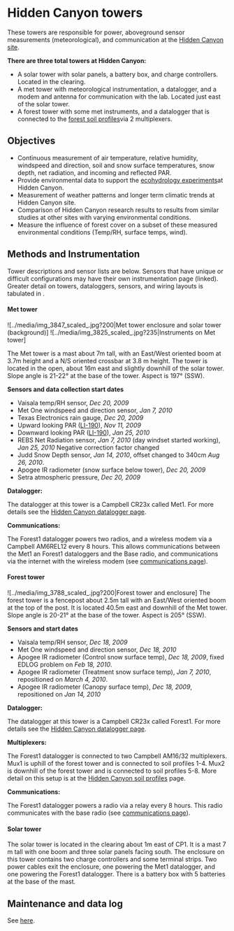 # Hidden Canyon towers

These towers are responsible for power, aboveground sensor measurements
(meteorological), and communication at the [Hidden Canyon site](sitedescription.md).

 **There are three total towers at Hidden Canyon:**

* A solar tower with solar panels, a battery box, and charge controllers. Located in the clearing.
* A met tower with meteorological instrumentation, a datalogger, and a modem and antenna for communication with the lab. Located just east of the solar tower.
* A forest tower with some met instruments, and a datalogger that is connected to the [forest soil profiles](soilprofiles.md)via 2 multiplexers.

## Objectives

- Continuous measurement of air temperature, relative humidity, windspeed and direction, soil and snow surface temperatures, snow depth, net radiation, and incoming and reflected PAR.
- Provide environmental data to support the [ecohydrology experiments](overview.md)at Hidden Canyon.
- Measurement of weather patterns and longer term climatic trends at Hidden Canyon site. 
- Comparison of Hidden Canyon research results to results from similar studies at other sites with varying environmental conditions.
- Measure the influence of forest cover on a subset of these measured environmental conditions (Temp/RH, surface temps, wind).

## Methods and Instrumentation

Tower descriptions and sensor lists are below. Sensors that have unique
or difficult configurations may have their own instrumentation page
(linked). Greater detail on towers, dataloggers, sensors, and wiring
layouts is tabulated in .

#### Met tower

![../media/img_3847_scaled_.jpg?200|Met tower enclosure and
solar tower (background)] ![../media/img_3825_scaled_.jpg?235|Instruments on Met tower]

The Met tower is a mast about 7m tall, with an East/West oriented boom
at 3.7m height and a N/S oriented crossbar at 3.8 m height. The tower is
located in the open, about 16m east and slightly downhill of the solar
tower. Slope angle is 21-22° at the base of the tower. Aspect is 197°
(SSW).

 **Sensors and data collection start dates**

- Vaisala temp/RH sensor, *Dec 20, 2009*
- Met One windspeed and direction sensor, *Jan 7, 2010*
- Texas Electronics rain gauge, *Dec 20, 2009*
- Upward looking PAR ([LI-190](:instruments:li-190)), *Nov 11, 2009*
- Downward looking PAR ([LI-190](:instruments:li-190)), *Jan 25, 2010*
- REBS Net Radiation sensor, *Jan 7, 2010* (day windset started working), *Jan 25, 2010* Negative correction factor changed
- Judd Snow Depth sensor, *Jan 14, 2010*, offset changed to 340cm *Aug 26, 2010*.
- Apogee IR radiometer (snow surface below tower), *Dec 20, 2009*
- Setra atmospheric pressure, *Dec 20, 2009*

 **Datalogger:**

The datalogger at this tower is a Campbell CR23x called Met1. For more
details see the [Hidden Canyon datalogger page](dataloggers.md).

 **Communications:**

The Forest1 datalogger powers two radios, and a wireless modem via a
Campbell AM6REL12 every 8 hours. This allows communications between the
Met1 an Forest1 dataloggers and the Base radio, and communications via
the internet with the wireless modem (see [communications page](communicationsystem.md)).

#### Forest tower

![../media/img_3788_scaled_.jpg?200|Forest tower and
enclosure] The forest tower is a fencepost about 2.5m tall with an
East/West oriented boom at the top of the post. It is located 40.5m east
and downhill of the Met tower. Slope angle is 20-21° at the base of the
tower. Aspect is 205° (SSW).

 **Sensors and start dates**

- Vaisala temp/RH sensor, *Dec 18, 2009*
- Met One windspeed and direction sensor, *Dec 18, 2010*
- Apogee IR radiometer (Control snow surface temp), *Dec 18, 2009*, fixed EDLOG problem on *Feb 18, 2010*.
- Apogee IR radiometer (Treatment snow surface temp), *Jan 7, 2010*, repositioned on *March 4, 2010*.
- Apogee IR radiometer (Canopy surface temp), *Dec 18, 2009*, repositioned on *Jan 14, 2010*

 **Datalogger:**

The datalogger at this tower is a Campbell CR23x called Forest1. For
more details see the [Hidden Canyon datalogger page](dataloggers.md).

 **Multiplexers:**

The Forest1 datalogger is connected to two Campbell AM16/32
multiplexers. Mux1 is uphill of the forest tower and is connected to
soil profiles 1-4. Mux2 is downhill of the forest tower and is connected
to soil profiles 5-8. More detail on this setup is at the [Hidden Canyon
soil profiles](soilprofiles.md) page.

 **Communications:**

The Forest1 datalogger powers a radio via a relay every 8 hours. This
radio communicates with the base radio (see [communications
page](communicationsystem.md)).

#### Solar tower

The solar tower is located in the clearing about 1m east of CP1. It is a
mast 7 m tall with one boom and three solar panels facing south. The
enclosure on this tower contains two charge controllers and some
terminal strips. Two power cables exit the enclosure, one powering the
Met1 datalogger, and one powering the Forest1 datalogger. There is a
battery box with 5 batteries at the base of the mast.

## Maintenance and data log

See [here](mettowerlog_1.md).
